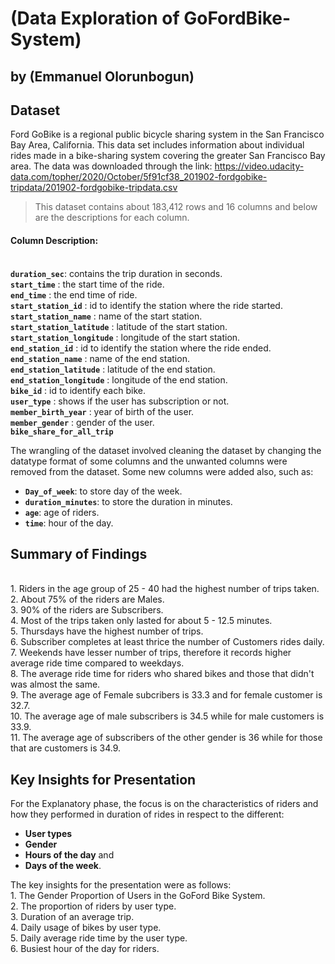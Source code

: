 # (Data Exploration of GoFordBike-System)
## by (Emmanuel Olorunbogun)

## Dataset
Ford GoBike is a regional public bicycle sharing system in the San Francisco Bay Area, California. This data set includes information about individual rides made in a bike-sharing system covering the greater San Francisco Bay area. The data was downloaded through the link: https://video.udacity-data.com/topher/2020/October/5f91cf38_201902-fordgobike-tripdata/201902-fordgobike-tripdata.csv
> 
>This dataset contains about 183,412 rows and 16 columns and below are the descriptions for each column.
#### Column Description:
<br>**`duration_sec`**: contains the trip duration in seconds.
<br>**`start_time`** : the start time of the ride.
<br>**`end_time`** : the end time of ride.
<br>**`start_station_id`** : id to identify the station where the ride started.
<br>**`start_station_name`** : name of the start station.
<br>**`start_station_latitude`** : latitude of the start station.
<br>**`start_station_longitude`** : longitude of the start station.
<br>**`end_station_id`** : id to identify the station where the ride ended.
<br>**`end_station_name`** : name of the end station.
<br>**`end_station_latitude`** : latitude of the end station.
<br>**`end_station_longitude`** : longitude of the end station.
<br>**`bike_id`** : id to identify each bike.
<br>**`user_type`** : shows if the user has subscription or not.
<br>**`member_birth_year`** : year of birth of the user.
<br>**`member_gender`** : gender of the user.
<br>**`bike_share_for_all_trip`**

The wrangling of the dataset involved cleaning the dataset by changing the datatype format of some columns and the unwanted columns were removed from the dataset. Some new columns were added also, such as:
- **`Day_of_week`**: to store day of the week.
- **`duration_minutes`**: to store the duration in minutes.
- **`age`**: age of riders.
- **`time`**: hour of the day.

## Summary of Findings

<br>1. Riders in the age group of 25 - 40 had the highest number of trips taken.
<br>2. About 75% of the riders are Males.
<br>3. 90% of the riders are Subscribers.
<br>4. Most of the trips taken only lasted for about 5 - 12.5 minutes.
<br>5. Thursdays have the highest number of trips.
<br>6. Subscriber completes at least thrice the number of Customers rides daily.
<br>7. Weekends have lesser number of trips, therefore it records higher average ride time compared to weekdays.
<br>8. The average ride time for riders who shared bikes and those that didn't was almost the same.
<br>9. The average age of Female subcribers is 33.3 and for female customer is 32.7.
<br>10. The average age of male subscribers is 34.5 while for male customers is 33.9.
<br>11. The average age of subscribers of the other gender is 36 while for those that are customers is 34.9.


## Key Insights for Presentation
For the Explanatory phase, the focus is on the characteristics of riders and how they performed in duration of rides in respect to the different:
- **User types**
- **Gender**
- **Hours of the day** and
- **Days of the week**.

The key insights for the presentation were as follows:
<br>1. The Gender Proportion of Users in the GoFord Bike System.
<br>2. The proportion of riders by user type.
<br>3. Duration of an average trip.
<br>4. Daily usage of bikes by user type.
<br>5. Daily average ride time by the user type.
<br>6. Busiest hour of the day for riders.


```python

```
